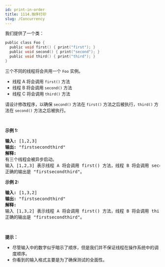 ```yaml
---
id: print-in-order
title: 1114.按序打印
slug: /Concurrency
---
```

我们提供了一个类：


```c
public class Foo {
  public void first() { print("first"); }
  public void second() { print("second"); }
  public void third() { print("third"); }
}
```

三个不同的线程将会共用一个 <code>Foo</code> 实例。


- 线程 A 将会调用 <code>first()</code> 方法
- 线程 B 将会调用 <code>second()</code> 方法
- 线程 C 将会调用 <code>third()</code> 方法

请设计修改程序，以确保 <code>second()</code> 方法在 <code>first()</code> 方法之后被执行，<code>third()</code> 方法在 <code>second()</code> 方法之后被执行。

 

**示例 1:**


<pre><strong>输入:</strong> [1,2,3]<br/><strong>输出:</strong> &#34;firstsecondthird&#34;<br/><strong>解释:</strong> <br/>有三个线程会被异步启动。<br/>输入 [1,2,3] 表示线程 A 将会调用 first() 方法，线程 B 将会调用 second() 方法，线程 C 将会调用 third() 方法。<br/>正确的输出是 &#34;firstsecondthird&#34;。<br/></pre>

**示例 2:**


<pre><strong>输入:</strong> [1,3,2]<br/><strong>输出:</strong> &#34;firstsecondthird&#34;<br/><strong>解释:</strong> <br/>输入 [1,3,2] 表示线程 A 将会调用 first() 方法，线程 B 将会调用 third() 方法，线程 C 将会调用 second() 方法。<br/>正确的输出是 &#34;firstsecondthird&#34;。</pre>

 

**提示：**


- 尽管输入中的数字似乎暗示了顺序，但是我们并不保证线程在操作系统中的调度顺序。
- 你看到的输入格式主要是为了确保测试的全面性。
